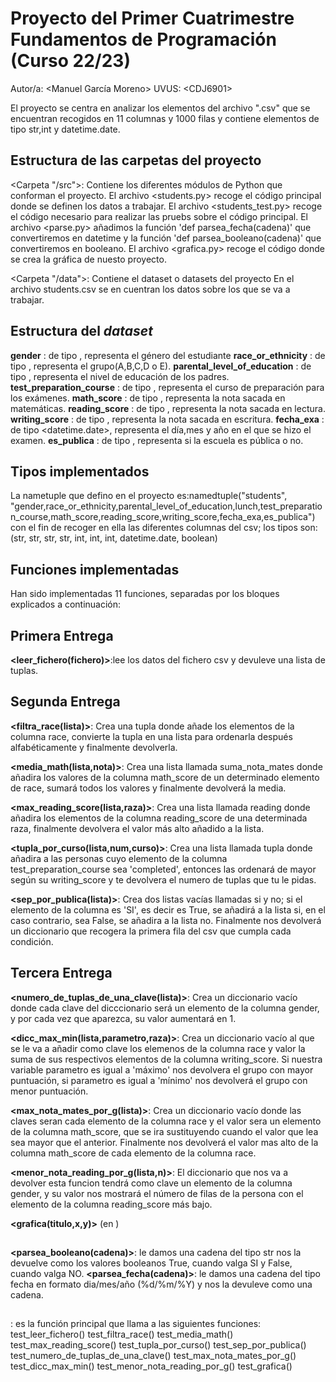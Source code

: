 # Proyecto del Primer Cuatrimestre Fundamentos de Programación (Curso 22/23)
Autor/a: \<Manuel García Moreno\>   UVUS: \<CDJ6901>

El proyecto se centra en analizar los elementos del archivo ".csv" que se encuentran recogidos en 11 columnas y 1000 filas y contiene elementos de tipo str,int y datetime.date.

## Estructura de las carpetas del proyecto

\<Carpeta "/src">: Contiene los diferentes módulos de Python que conforman el proyecto.
El archivo \<students.py> recoge el código principal donde se definen los datos a trabajar.
El archivo \<students_test.py> recoge el código necesario para realizar las pruebs sobre el código principal.
El archivo \<parse.py> añadimos la función 'def parsea_fecha(cadena)' que convertiremos en datetime y la función 'def parsea_booleano(cadena)' que convertiremos en booleano.
El archivo \<grafica.py> recoge el código donde se crea la gráfica de nuesto proyecto.

\<Carpeta "/data">: Contiene el dataset o datasets del proyecto
En el archivo students.csv se en cuentran los datos sobre los que se va a trabajar.
    
## Estructura del *dataset*

**gender** : de tipo <str>, representa el género del estudiante
**race_or_ethnicity** : de tipo <str>, representa el grupo(A,B,C,D o E).
**parental_level_of_education** : de tipo <str>, representa el nivel de educación de los padres.
**test_preparation_course** : de tipo <str>, representa el curso de preparación para los exámenes.
**math_score** : de tipo <int>, representa la nota sacada en matemáticas. 
**reading_score** : de tipo <int>, representa la nota sacada en lectura.
**writing_score** : de tipo <int>, representa la nota sacada en escritura.
**fecha_exa** : de tipo <datetime.date>, representa el día,mes y año en el que se hizo el examen.
**es_publica** : de tipo <boolean>, representa si la escuela es pública o no.

## Tipos implementados

La nametuple que defino en el proyecto es:namedtuple("students", "gender,race_or_ethnicity,parental_level_of_education,lunch,test_preparation_course,math_score,reading_score,writing_score,fecha_exa,es_publica") con el fin de recoger en ella las diferentes columnas del csv; los tipos son: (str, str, str, str, int, int, int, datetime.date, boolean)

## Funciones implementadas
Han sido implementadas 11 funciones, separadas por los bloques explicados a continuación:

 ## <modulo students>

 ## Primera Entrega
**<leer_fichero(fichero)>**:lee los datos del fichero csv y devuleve una lista de tuplas.

 ## Segunda Entrega
**<filtra_race(lista)>**: Crea una tupla donde añade los elementos de la columna race, convierte la tupla en una lista para ordenarla después alfabéticamente y finalmente devolverla.

**<media_math(lista,nota)>**: Crea una lista llamada suma_nota_mates donde añadira los valores de la columna math_score de un determinado elemento de race, sumará todos los valores y finalmente devolverá la media.

**<max_reading_score(lista,raza)>**: Crea una lista llamada reading donde añadira los elementos de la columna reading_score de una determinada raza, finalmente devolvera el valor más alto añadido a la lista.

**<tupla_por_curso(lista,num,curso)>**: Crea una lista llamada tupla donde añadira a las personas cuyo elemento de la columna test_preparation_course sea 'completed', entonces las ordenará de mayor según su writing_score y te devolvera el numero de tuplas que tu le pidas.

**<sep_por_publica(lista)>**: Crea dos listas vacías llamadas si y no; si el elemento de la columna es 'SI', es decir es True, se añadirá a la lista si, en el caso contrario, sea False, se añadira a la lista no. Finalmente nos devolverá un diccionario que recogera la primera fila del csv que cumpla cada condición.

 ## Tercera Entrega
**<numero_de_tuplas_de_una_clave(lista)>**: Crea un diccionario vacío donde cada clave del dicccionario será un elemento de la columna gender, y por cada vez que aparezca, su valor aumentará en 1.

**<dicc_max_min(lista,parametro,raza)>**: Crea un diccionario vacío al que se le va a añadir como clave los elemenos de la columna race y valor la suma de sus respectivos elementos de la columna writing_score. Si nuestra variable parametro es igual a 'máximo' nos devolvera el grupo con mayor puntuación, si parametro es igual a 'mínimo' nos devolverá el grupo con menor puntuación.

**<max_nota_mates_por_g(lista)>**: Crea un diccionario vacío donde las claves seran cada elemento de la columna race y el valor sera un elemento de la columna math_score, que se ira sustituyendo cuando el valor que lea sea mayor que el anterior. Finalmente nos devolverá el valor mas alto de la columna math_score de cada elemento de la columna race.

**<menor_nota_reading_por_g(lista,n)>**: El diccionario que nos va a devolver esta funcion tendrá como clave un elemento de la columna gender, y su valor nos mostrará el número de filas de la persona con el elemento de la columna reading_score más bajo.

**<grafica(titulo,x,y)>** (en <modulo grafica>)

 ## <modulo parse>
**<parsea_booleano(cadena)>**: le damos una cadena del tipo str nos la devuelve como los valores booleanos True, cuando valga SI y False, cuando valga NO.
**<parsea_fecha(cadena)>**: le damos una cadena del tipo fecha en formato dia/mes/año (%d/%m/%Y) y nos la devuleve como una cadena.

## <test student_test>
 **<main>**: es la función principal que llama a las siguientes funciones:
    test_leer_fichero()
    test_filtra_race()
    test_media_math()
    test_max_reading_score()
    test_tupla_por_curso()
    test_sep_por_publica()
    test_numero_de_tuplas_de_una_clave()
    test_max_nota_mates_por_g()
    test_dicc_max_min()
    test_menor_nota_reading_por_g()
    test_grafica()







